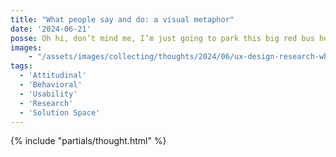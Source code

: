 ```yaml
---
title: "What people say and do: a visual metaphor"
date: '2024-06-21'
posse: Oh hi, don’t mind me, I’m just going to park this big red bus here as a visual metaphor to remind us that, when usability testing, to **focus on what people do** *rather than what they say*.
images:
    - "/assets/images/collecting/thoughts/2024/06/ux-design-research-what-people-say-and-do.jpg"
tags:
  - 'Attitudinal'
  - 'Behavioral'
  - 'Usability'
  - 'Research'
  - 'Solution Space'
---
```


{% include "partials/thought.html" %}

